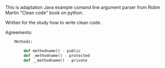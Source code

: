 This is adaptation Java example comand line argument parser from Robin Martin "Clean code" book on python.

Written for the study how to write clean code.

Agreements:

```python
    Methods: 

        def methodname() - public
        def _methodname() - protected
        def __methodname() - private
```